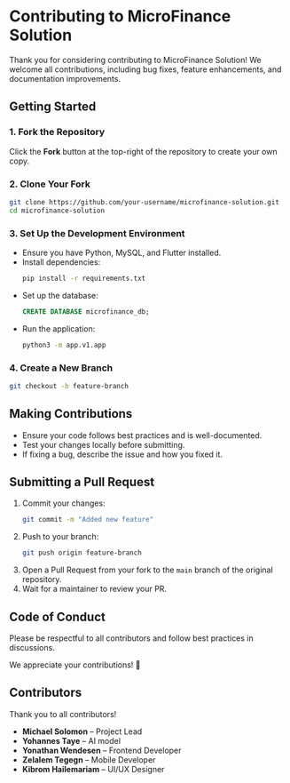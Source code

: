 # Contributing to MicroFinance Solution

Thank you for considering contributing to MicroFinance Solution! We welcome all contributions, including bug fixes, feature enhancements, and documentation improvements.

## Getting Started

### 1. Fork the Repository
Click the **Fork** button at the top-right of the repository to create your own copy.

### 2. Clone Your Fork
```sh
git clone https://github.com/your-username/microfinance-solution.git
cd microfinance-solution
```

### 3. Set Up the Development Environment
- Ensure you have Python, MySQL, and Flutter installed.
- Install dependencies:
  ```sh
  pip install -r requirements.txt
  ```
- Set up the database:
  ```sql
  CREATE DATABASE microfinance_db;
  ```
- Run the application:
  ```sh
  python3 -m app.v1.app
  ```

### 4. Create a New Branch
```sh
git checkout -b feature-branch
```

## Making Contributions
- Ensure your code follows best practices and is well-documented.
- Test your changes locally before submitting.
- If fixing a bug, describe the issue and how you fixed it.

## Submitting a Pull Request
1. Commit your changes:
   ```sh
   git commit -m "Added new feature"
   ```
2. Push to your branch:
   ```sh
   git push origin feature-branch
   ```
3. Open a Pull Request from your fork to the `main` branch of the original repository.
4. Wait for a maintainer to review your PR.

## Code of Conduct
Please be respectful to all contributors and follow best practices in discussions.

We appreciate your contributions! 🚀

## Contributors

Thank you to all contributors!  

- **Michael Solomon** – Project Lead  
- **Yohannes Taye** – AI model 
- **Yonathan Wendesen** – Frontend Developer  
- **Zelalem Tegegn** – Mobile Developer  
- **Kibrom Hailemariam** – UI/UX Designer  
